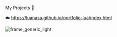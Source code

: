 My Projects 🤍

☁️ https://luanasa.github.io/portfolio-lua/index.html

![frame_generic_light](https://github.com/luanasa/portfolio-lua/assets/38231334/15ead0b6-c5bd-405b-bab7-c5cfece47047)

